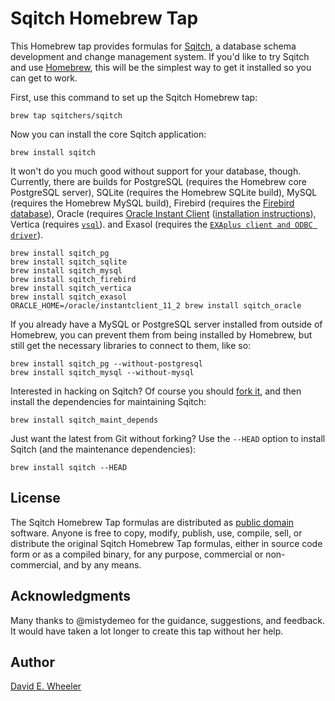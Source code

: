 Sqitch Homebrew Tap
===================

This Homebrew tap provides formulas for [Sqitch](http://sqitch.org/), a
database schema development and change management system. If you'd like to try
Sqitch and use [Homebrew](http://mxcl.github.com/homebrew/), this will be the
simplest way to get it installed so you can get to work.

First, use this command to set up the Sqitch Homebrew tap:

    brew tap sqitchers/sqitch

Now you can install the core Sqitch application:

    brew install sqitch

It won't do you much good without support for your database, though.
Currently, there are builds for PostgreSQL (requires the Homebrew core
PostgreSQL server), SQLite (requires the Homebrew SQLite build), MySQL
(requires the Homebrew MySQL build), Firebird (requires the
[Firebird database](http://www.firebirdsql.org)), Oracle (requires
[Oracle Instant Client](http://www.oracle.com/technetwork/topics/intel-macsoft-096467.html)
([installation instructions](http://www.talkapex.com/2013/03/oracle-instant-client-on-mac-os-x.html#comment-form)),
Vertica (requires [`vsql`](http://my.vertica.com/docs/7.1.x/HTML/index.htm#Authoring/ProgrammersGuide/vsql/Install/InstallingTheVsqlClient.htm)).
and Exasol (requires the [`EXAplus client and ODBC driver`](https://www.exasol.com/portal/display/DOWNLOAD/Exasol+Download+Section)).

    brew install sqitch_pg
    brew install sqitch_sqlite
    brew install sqitch_mysql
    brew install sqitch_firebird
    brew install sqitch_vertica
    brew install sqitch_exasol
    ORACLE_HOME=/oracle/instantclient_11_2 brew install sqitch_oracle

If you already have a MySQL or PostgreSQL server installed from outside of 
Homebrew, you can prevent them from being installed by Homebrew, but still 
get the necessary libraries to connect to them, like so:

    brew install sqitch_pg --without-postgresql
    brew install sqitch_mysql --without-mysql

Interested in hacking on Sqitch? Of course you should
[fork it](https://github.com/sqitchers/sqitch/fork), and then install the dependencies
for maintaining Sqitch:

    brew install sqitch_maint_depends

Just want the latest from Git without forking? Use the `--HEAD` option to
install Sqitch (and the maintenance dependencies):

    brew install sqitch --HEAD

License
-------

The Sqitch Homebrew Tap formulas are distributed as
[public domain](http://en.wikipedia.org/wiki/Public_Domain) software. Anyone
is free to copy, modify, publish, use, compile, sell, or distribute the
original Sqitch Homebrew Tap formulas, either in source code form or as a
compiled binary, for any purpose, commercial or non-commercial, and by any
means.

Acknowledgments
---------------

Many thanks to @mistydemeo for the guidance, suggestions, and feedback. It
would have taken a lot longer to create this tap without her help.

Author
------

[David E. Wheeler](http://justatheory.com/)



